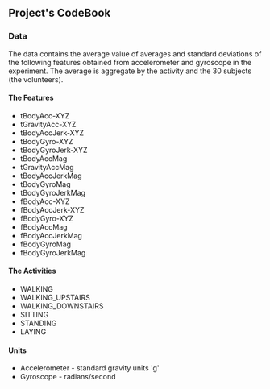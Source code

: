 ## Project's CodeBook

### Data 
The data contains the average value of averages and standard deviations of the following features obtained from accelerometer and gyroscope in the experiment.
The average is aggregate by the activity and the 30 subjects (the volunteers).

#### The Features
* tBodyAcc-XYZ
* tGravityAcc-XYZ
* tBodyAccJerk-XYZ
* tBodyGyro-XYZ
* tBodyGyroJerk-XYZ
* tBodyAccMag
* tGravityAccMag
* tBodyAccJerkMag
* tBodyGyroMag
* tBodyGyroJerkMag
* fBodyAcc-XYZ
* fBodyAccJerk-XYZ
* fBodyGyro-XYZ
* fBodyAccMag
* fBodyAccJerkMag
* fBodyGyroMag
* fBodyGyroJerkMag

#### The Activities
* WALKING
* WALKING_UPSTAIRS
* WALKING_DOWNSTAIRS
* SITTING
* STANDING
* LAYING

#### Units
* Accelerometer - standard gravity units 'g'
* Gyroscope - radians/second
